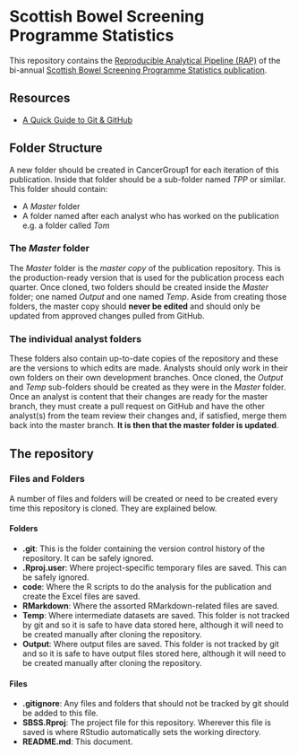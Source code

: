 # Scottish Bowel Screening Programme Statistics
This repository contains the [Reproducible Analytical Pipeline (RAP)](https://www.isdscotland.org/About-ISD/Methodologies/_docs/Reproducible_Analytical_Pipelines_paper_v1.4.pdf) of the bi-annual [Scottish Bowel Screening Programme Statistics publication](https://www.isdscotland.org/Health-Topics/Cancer/Bowel-Screening/).

## Resources
- [A Quick Guide to Git & GitHub](https://nhs-nss-transforming-publications.github.io/git-guide/index.html)

## Folder Structure
A new folder should be created in CancerGroup1 for each iteration of this publication. Inside that folder should be a sub-folder named _TPP_ or similar. This folder should contain:

- A _Master_ folder
- A folder named after each analyst who has worked on the publication e.g. a folder called _Tom_

### The _Master_ folder
The _Master_ folder is the _master copy_ of the publication repository. This is the production-ready version that is used for the publication process each quarter. Once cloned, two folders should be created inside the _Master_ folder; one named _Output_ and one named _Temp_. Aside from creating those folders, the master copy should **never be edited** and should only be updated from approved changes pulled from GitHub.

### The individual analyst folders
These folders also contain up-to-date copies of the repository and these are the versions to which edits are made. Analysts should only work in their own folders on their own development branches. Once cloned, the _Output_ and _Temp_ sub-folders should be created as they were in the _Master_ folder. Once an analyst is content that their changes are ready for the master branch, they must create a pull request on GitHub and have the other analyst(s) from the team review their changes and, if satisfied, merge them back into the master branch. **It is then that the master folder is updated**.

## The repository

### Files and Folders
A number of files and folders will be created or need to be created every time this repository is cloned. They are explained below.

#### Folders

- **.git**: This is the folder containing the version control history of the repository. It can be safely ignored.
- **.Rproj.user**: Where project-specific temporary files are saved. This can be safely ignored.
- **code**: Where the R scripts to do the analysis for the publication and create the Excel files are saved. 
- **RMarkdown**: Where the assorted RMarkdown-related files are saved.
- **Temp**: Where intermediate datasets are saved. This folder is not tracked by git and so it is safe to have data stored here, although it will need to be created manually after cloning the repository.
- **Output**: Where output files are saved. This folder is not tracked by git and so it is safe to have output files stored here, although it will need to be created manually after cloning the repository.

#### Files

- **.gitignore**: Any files and folders that should not be tracked by git should be added to this file.
- **SBSS.Rproj**: The project file for this repository. Wherever this file is saved is where RStudio automatically sets the working directory.
- **README.md**: This document.
